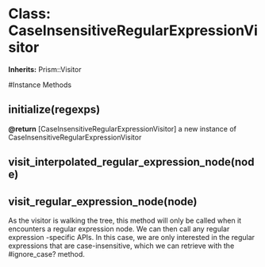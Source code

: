 # Class: CaseInsensitiveRegularExpressionVisitor
**Inherits:** Prism::Visitor
    




#Instance Methods
## initialize(regexps) [](#method-i-initialize)

**@return** [CaseInsensitiveRegularExpressionVisitor] a new instance of CaseInsensitiveRegularExpressionVisitor

## visit_interpolated_regular_expression_node(node) [](#method-i-visit_interpolated_regular_expression_node)

## visit_regular_expression_node(node) [](#method-i-visit_regular_expression_node)
As the visitor is walking the tree, this method will only be called when it
encounters a regular expression node. We can then call any regular expression
-specific APIs. In this case, we are only interested in the regular
expressions that are case-insensitive, which we can retrieve with the
#ignore_case? method.

